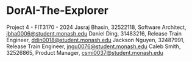 # DorAI-The-Explorer
Project 4 - FIT3170 - 2024
Jasraj Bhasin, 32522118, Software Architect, jbha0006@student.monash.edu
Daniel Ding, 31483216, Release Train Engineer, ddin0018@student.monash.edu
Jackson Nguyen, 32487991, Release Train Engineer, jngu0076@student.monash.edu
Caleb Smith, 32526865, Product Manager, csmi0037@student.monash.edu